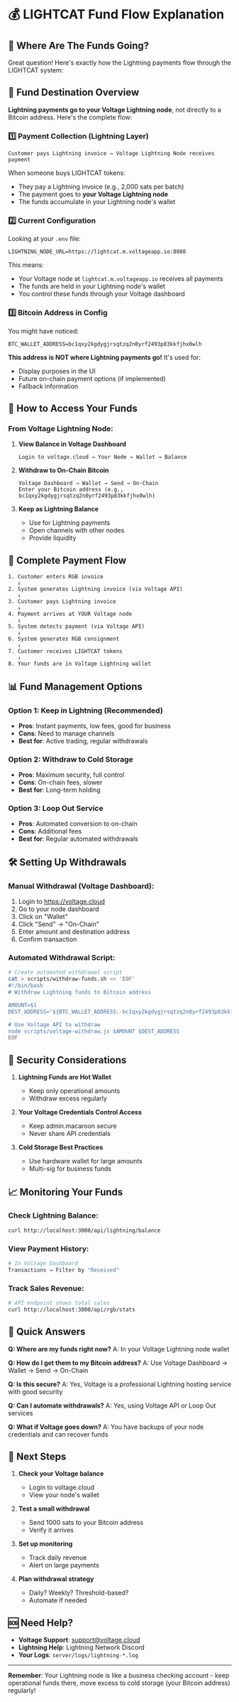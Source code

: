 # 💰 LIGHTCAT Fund Flow Explanation

## 🎯 Where Are The Funds Going?

Great question! Here's exactly how the Lightning payments flow through the LIGHTCAT system:

## 📍 Fund Destination Overview

**Lightning payments go to your Voltage Lightning node**, not directly to a Bitcoin address. Here's the complete flow:

### 1️⃣ Payment Collection (Lightning Layer)
```
Customer pays Lightning invoice → Voltage Lightning Node receives payment
```

When someone buys LIGHTCAT tokens:
- They pay a Lightning invoice (e.g., 2,000 sats per batch)
- The payment goes to **your Voltage Lightning node**
- The funds accumulate in your Lightning node's wallet

### 2️⃣ Current Configuration

Looking at your `.env` file:
```
LIGHTNING_NODE_URL=https://lightcat.m.voltageapp.io:8080
```

This means:
- Your Voltage node at `lightcat.m.voltageapp.io` receives all payments
- The funds are held in your Lightning node's wallet
- You control these funds through your Voltage dashboard

### 3️⃣ Bitcoin Address in Config

You might have noticed:
```
BTC_WALLET_ADDRESS=bc1qxy2kgdygjrsqtzq2n0yrf2493p83kkfjhx0wlh
```

**This address is NOT where Lightning payments go!** It's used for:
- Display purposes in the UI
- Future on-chain payment options (if implemented)
- Fallback information

## 💸 How to Access Your Funds

### From Voltage Lightning Node:

1. **View Balance in Voltage Dashboard**
   ```
   Login to voltage.cloud → Your Node → Wallet → Balance
   ```

2. **Withdraw to On-Chain Bitcoin**
   ```
   Voltage Dashboard → Wallet → Send → On-Chain
   Enter your Bitcoin address (e.g., bc1qxy2kgdygjrsqtzq2n0yrf2493p83kkfjhx0wlh)
   ```

3. **Keep as Lightning Balance**
   - Use for Lightning payments
   - Open channels with other nodes
   - Provide liquidity

## 🔄 Complete Payment Flow

```
1. Customer enters RGB invoice
   ↓
2. System generates Lightning invoice (via Voltage API)
   ↓
3. Customer pays Lightning invoice
   ↓
4. Payment arrives at YOUR Voltage node
   ↓
5. System detects payment (via Voltage API)
   ↓
6. System generates RGB consignment
   ↓
7. Customer receives LIGHTCAT tokens
   ↓
8. Your funds are in Voltage Lightning wallet
```

## 📊 Fund Management Options

### Option 1: Keep in Lightning (Recommended)
- **Pros**: Instant payments, low fees, good for business
- **Cons**: Need to manage channels
- **Best for**: Active trading, regular withdrawals

### Option 2: Withdraw to Cold Storage
- **Pros**: Maximum security, full control
- **Cons**: On-chain fees, slower
- **Best for**: Long-term holding

### Option 3: Loop Out Service
- **Pros**: Automated conversion to on-chain
- **Cons**: Additional fees
- **Best for**: Regular automated withdrawals

## 🛠️ Setting Up Withdrawals

### Manual Withdrawal (Voltage Dashboard):
1. Login to https://voltage.cloud
2. Go to your node dashboard
3. Click on "Wallet"
4. Click "Send" → "On-Chain"
5. Enter amount and destination address
6. Confirm transaction

### Automated Withdrawal Script:
```bash
# Create automated withdrawal script
cat > scripts/withdraw-funds.sh << 'EOF'
#!/bin/bash
# Withdraw Lightning funds to Bitcoin address

AMOUNT=$1
DEST_ADDRESS="${BTC_WALLET_ADDRESS:-bc1qxy2kgdygjrsqtzq2n0yrf2493p83kkfjhx0wlh}"

# Use Voltage API to withdraw
node scripts/voltage-withdraw.js $AMOUNT $DEST_ADDRESS
EOF
```

## 🔐 Security Considerations

1. **Lightning Funds are Hot Wallet**
   - Keep only operational amounts
   - Withdraw excess regularly

2. **Your Voltage Credentials Control Access**
   - Keep admin.macaroon secure
   - Never share API credentials

3. **Cold Storage Best Practices**
   - Use hardware wallet for large amounts
   - Multi-sig for business funds

## 📈 Monitoring Your Funds

### Check Lightning Balance:
```bash
curl http://localhost:3000/api/lightning/balance
```

### View Payment History:
```bash
# In Voltage Dashboard
Transactions → Filter by "Received"
```

### Track Sales Revenue:
```bash
# API endpoint shows total sales
curl http://localhost:3000/api/rgb/stats
```

## 🎯 Quick Answers

**Q: Where are my funds right now?**
A: In your Voltage Lightning node wallet

**Q: How do I get them to my Bitcoin address?**
A: Use Voltage Dashboard → Wallet → Send → On-Chain

**Q: Is this secure?**
A: Yes, Voltage is a professional Lightning hosting service with good security

**Q: Can I automate withdrawals?**
A: Yes, using Voltage API or Loop Out services

**Q: What if Voltage goes down?**
A: You have backups of your node credentials and can recover funds

## 📝 Next Steps

1. **Check your Voltage balance**
   - Login to voltage.cloud
   - View your node's wallet

2. **Test a small withdrawal**
   - Send 1000 sats to your Bitcoin address
   - Verify it arrives

3. **Set up monitoring**
   - Track daily revenue
   - Alert on large payments

4. **Plan withdrawal strategy**
   - Daily? Weekly? Threshold-based?
   - Automate if needed

## 🆘 Need Help?

- **Voltage Support**: support@voltage.cloud
- **Lightning Help**: Lightning Network Discord
- **Your Logs**: `server/logs/lightning-*.log`

---

**Remember**: Your Lightning node is like a business checking account - keep operational funds there, move excess to cold storage (your Bitcoin address) regularly!
